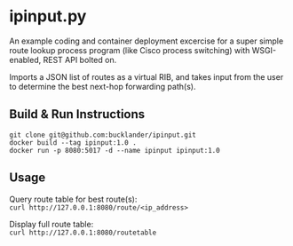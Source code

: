 # ipinput.py

An example coding and container deployment excercise for a super simple route lookup process program (like Cisco process switching) with WSGI-enabled, REST API bolted on. 

Imports a JSON list of routes as a virtual RIB, and takes input from the user to determine the best next-hop forwarding path(s).

## Build & Run Instructions
```
git clone git@github.com:bucklander/ipinput.git
docker build --tag ipinput:1.0 .
docker run -p 8080:5017 -d --name ipinput ipinput:1.0
```

## Usage

Query route table for best route(s):  
`curl http://127.0.0.1:8080/route/<ip_address>`  

Display full route table:  
`curl http://127.0.0.1:8080/routetable`  
